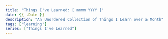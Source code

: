 ```yaml
---
title: "Things I've Learned: [ mmmm YYYY ]"
date: {{ .Date }}
description: "An Unordered Collection of Things I Learn over a Month"
tags: ["learning"]
series: ["Things I've Learned"]
---
```

